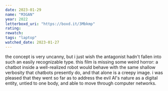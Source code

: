 ```yaml
---
date: 2023-01-29
name: "M3GAN"
year: 2022
letterboxd_uri: "https://boxd.it/3Mbkmp"
rating: 
rewatch: 
tags: "laptop"
watched_date: 2023-01-27
---
```


the concept is very uncanny, but i just wish the antagonist hadn't fallen into such an easily recognizable type. this film is missing some weird horror: a chatbot inside a well-realized robot would behave with the same shallow verbosity that chatbots presently do, and that alone is a creepy image. i was pleased that they went so far as to address the evil AI's nature as a digital entity, untied to one body, and able to move through computer networks.
